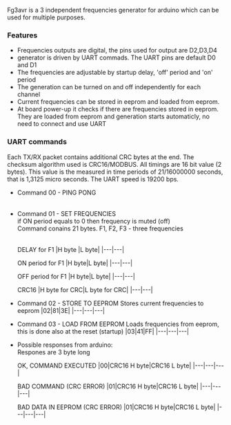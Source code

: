 <style>
    th {
        display: none;
    }
</style>

Fg3avr is a 3 independent frequencies generator for arduino which can be used for multiple purposes. 

### Features

* Frequencies outputs are digital, the pins used for output are D2,D3,D4
* generator is driven by UART commads. The UART pins are default D0 and D1
* The frequencies are adjustable by startup delay, 'off' period and 'on' period
* The generation can be turned on and off independently for each channel
* Current frequencies can be stored in eeprom and loaded from eeprom.
* At board power-up it checks if there are frequencies stored in eeprom. They are loaded from eeprom and generation starts automaticly, no need to connect and use UART

### UART commands

Each TX/RX packet contains additional CRC bytes at the end. The checksum algorithm used is CRC16/MODBUS. 
All timings are 16 bit value (2 bytes). This value is the measured in time periods of 21/16000000 seconds, that is 1,3125 micro seconds.
The UART speed is 19200 bps.

* Command 00 - PING PONG
  
  |00|40|BF|  
  |---|---|---|


* Command 01 - SET FREQUENCIES  
  if ON period equals to 0 then frequency is muted (off)  
  Command conains 21 bytes. F1, F2, F3 - three frequencies  

  |01|
  |---|

  DELAY for F1
|H byte |L byte|
|---|---|

  ON period for F1  |H byte|L byte|
  |---|---|

  OFF period for F1  |H byte|L byte|
  |---|---|

  CRC16 |H byte for CRC|L byte for CRC|
  |---|---|

* Command 02 - STORE TO EEPROM
  Stores current frequencies to eeprom
  |02|81|3E|
  |---|---|---|

* Command 03 - LOAD FROM EEPROM
  Loads frequencies from eeprom, this is done also at the reset (startup)
  |03|41|FF|
  |---|---|---|

* Possible responses from arduino:  
  Respones are 3 byte long
  
  OK, COMMAND EXECUTED
  |00|CRC16 H byte|CRC16 L byte|
  |---|---|---|

  BAD COMMAND (CRC ERROR)
  |01|CRC16 H byte|CRC16 L byte|
  |---|---|---|

  BAD DATA IN EEPROM (CRC ERROR)
  |01|CRC16 H byte|CRC16 L byte|
  |---|---|---|
